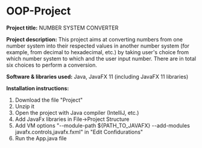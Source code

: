 # OOP-Project
**Project title:** NUMBER SYSTEM CONVERTER

**Project description:**
This project aims at converting numbers from one number system into their respected values in another number system (for example, from decimal to hexadecimal, etc.) by taking user's choice from which number system to which and the user input number. There are in total six choices to perform a conversion. 

**Software & libraries used:**
Java, JavaFX 11 (including JavaFX 11 libraries)

**Installation instructions:**
1. Download the file "Project"
2. Unzip it 
3. Open the project with Java compiler (IntelliJ, etc.) 
4. Add JavaFx libraries in File->Project Structure
5. Add VM options "--module-path ${PATH_TO_JAVAFX} --add-modules javafx.controls,javafx.fxml" in "Edit Confidurations" 
6. Run the App.java file


